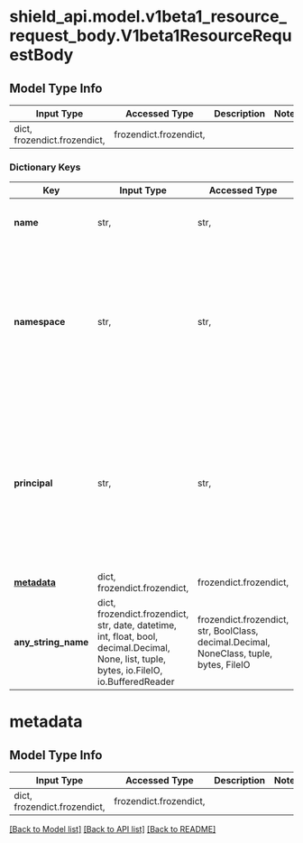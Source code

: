 # shield_api.model.v1beta1_resource_request_body.V1beta1ResourceRequestBody

## Model Type Info
Input Type | Accessed Type | Description | Notes
------------ | ------------- | ------------- | -------------
dict, frozendict.frozendict,  | frozendict.frozendict,  |  | 

### Dictionary Keys
Key | Input Type | Accessed Type | Description | Notes
------------ | ------------- | ------------- | ------------- | -------------
**name** | str,  | str,  | The name of the resource. &lt;br/&gt; *Example:* &#x60;my-resource&#x60; | 
**namespace** | str,  | str,  | The namespace of the resource. The resource namespace are created when permissions for that resource is created in Shield. If namespace doesn&#x27;t exists the request will fail. &lt;br/&gt; *Example:* &#x60;compute/instance&#x60; | 
**principal** | str,  | str,  | UserID or ServiceUserID that should be marked as owner of the resource. If not provided, the current logged in user will be made the resource owner. &lt;br/&gt; *Example:* &#x60;user:92f69c3a-334b-4f25-90b8-4d4f3be6b825&#x60; | [optional] 
**[metadata](#metadata)** | dict, frozendict.frozendict,  | frozendict.frozendict,  |  | [optional] 
**any_string_name** | dict, frozendict.frozendict, str, date, datetime, int, float, bool, decimal.Decimal, None, list, tuple, bytes, io.FileIO, io.BufferedReader | frozendict.frozendict, str, BoolClass, decimal.Decimal, NoneClass, tuple, bytes, FileIO | any string name can be used but the value must be the correct type | [optional]

# metadata

## Model Type Info
Input Type | Accessed Type | Description | Notes
------------ | ------------- | ------------- | -------------
dict, frozendict.frozendict,  | frozendict.frozendict,  |  | 

[[Back to Model list]](../../README.md#documentation-for-models) [[Back to API list]](../../README.md#documentation-for-api-endpoints) [[Back to README]](../../README.md)

